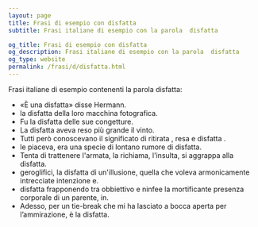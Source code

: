 ```yaml
---
layout: page
title: Frasi di esempio con disfatta 
subtitle: Frasi italiane di esempio con la parola  disfatta

og_title: Frasi di esempio con disfatta 
og_description: Frasi italiane di esempio con la parola  disfatta
og_type: website
permalink: /frasi/d/disfatta.html
---
```


Frasi italiane di esempio contenenti la parola disfatta:


- «È una disfatta» disse Hermann.
- la disfatta della loro macchina fotografica.
- Fu la disfatta delle sue congetture.
- La disfatta aveva reso più grande il vinto.
- Tutti però conoscevano il significato di ritirata , resa e disfatta .
- le piaceva, era una specie di lontano rumore di disfatta.
- Tenta di trattenere l'armata, la richiama, l'insulta, si aggrappa alla disfatta.
- geroglifici, la disfatta di un'illusione, quella che voleva armonicamente intrecciate intenzione e.
- disfatta frapponendo tra obbiettivo e ninfee la mortificante presenza corporale di un parente, in.
- Adesso, per un tie-break che mi ha lasciato a bocca aperta per l’ammirazione, è la disfatta.
